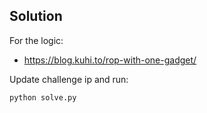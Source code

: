## Solution

For the logic:

- https://blog.kuhi.to/rop-with-one-gadget/

Update challenge ip and run:

```bash
python solve.py
```

